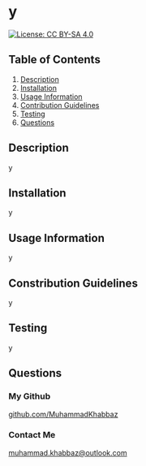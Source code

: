 # y 
[![License: CC BY-SA 4.0](https://licensebuttons.net/l/by-sa/4.0/80x15.png)](https://creativecommons.org/licenses/by-sa/4.0/)
## Table of Contents
1. [Description](#description) 
2. [Installation](#installation)
3. [Usage Information](#usage-information)
4. [Contribution Guidelines](#contribution-guidelines)
5. [Testing](#testing)
6. [Questions](#questions)
## Description
y
## Installation
y
## Usage Information
y
## Constribution Guidelines
y
## Testing
y
## Questions
### My Github
[github.com/MuhammadKhabbaz](https://github.com/MuhammadKhabbaz)
### Contact Me
muhammad.khabbaz@outlook.com
